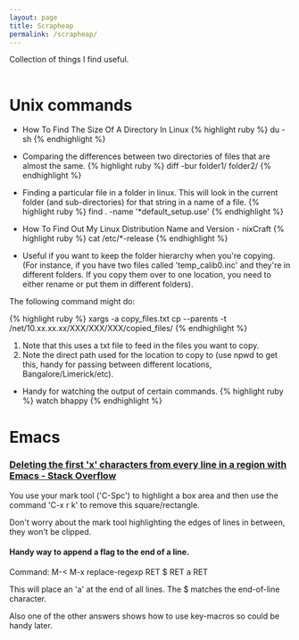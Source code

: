 ```yaml
---
layout: page
title: Scrapheap
permalink: /scrapheap/
---
```


Collection of things I find useful.
<br><br>

# Unix commands #
* How To Find The Size Of A Directory In Linux
{% highlight ruby %}
du -sh
{% endhighlight %}

* Comparing the differences between two directories of files that are almost the same.
{% highlight ruby %}
diff -bur folder1/ folder2/
{% endhighlight %}

* Finding a particular file in a folder in linux. This will look in the current folder (and sub-directories) for that string in a name of a file.
{% highlight ruby %}
find . -name '*default_setup.use'
{% endhighlight %}

* How To Find Out My Linux Distribution Name and Version - nixCraft
{% highlight ruby %}
cat /etc/*-release
{% endhighlight %}

* Useful if you want to keep the folder hierarchy when you're copying.
(For instance, if you have two files called 'temp_calib0.inc' and they're in different folders. If you copy them over to one location, you need to either rename or put them in different folders).

The following command might do:

{% highlight ruby %}
xargs -a copy_files.txt cp --parents -t /net/10.xx.xx.xx/XXX/XXX/XXX/copied_files/
{% endhighlight %}

1. Note that this uses a txt file to feed in the files you want to copy.
2. Note the direct path used for the location to copy to (use npwd to get this, handy for passing between different locations, Bangalore/Limerick/etc).

* Handy for watching the output of certain commands.
{% highlight ruby %}
watch bhappy
{% endhighlight %}

# Emacs

### [Deleting the first 'x' characters from every line in a region with Emacs - Stack Overflow](https://stackoverflow.com/questions/15929872/deleting-the-first-x-characters-from-every-line-in-a-region-with-emacs) ##
You use your mark tool ('C-Spc') to highlight a box area and then use the command 'C-x r k' to remove this square/rectangle.

Don't worry about the mark tool highlighting the edges of lines in between, they won't be clipped.



#### Handy way to append a flag to the end of a line.

Command: M-< M-x replace-regexp RET $ RET a RET

This will place an 'a' at the end of all lines. The $ matches the end-of-line character.

Also one of the other answers shows how to use key-macros so could be handy later.



